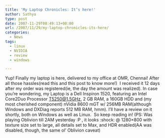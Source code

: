 ```yaml
---
title: 'My Laptop Chronicles: It’s here!'
author: Sathya
type: post
date: 2007-11-29T08:49:13+00:00
url: /2007/11/29/my-laptop-chronicles-its-here/
categories:
  - News
tags:
  - linux
  - NVIDIA
  - review
  - windows

---
```

Yup! Finally my laptop is here, delivered to my office at OMR, Chennai! After all those hassles(read this and this post to know more!)  I received it 12 days after my order was registered(ie, the day the amount was realized). In case you&#8217;re wondering, my Laptop is a Dell Inspiron 1520, featuring an Intel Core2Duo Processor T5250@1.5GHz, 2 GB RAM, a 160GB HDD and (my most cherished component) nVidia 8600 mGT w/ 256MB RAM(although Windows and DXDiag reports 512 MB RAM, hmm). I&#8217;ll have a review on it shortly, both on Windows as well as Linux.  So keep reading in! (PS: Was playing Oblivion till 2AM yesterday :P , it looks :shock: @ 1280&#215;800 with texture size set to large, all details set to Max, and HDR enabled(AA was disabled, though, the same ol&#8217; Oblivion caveat)